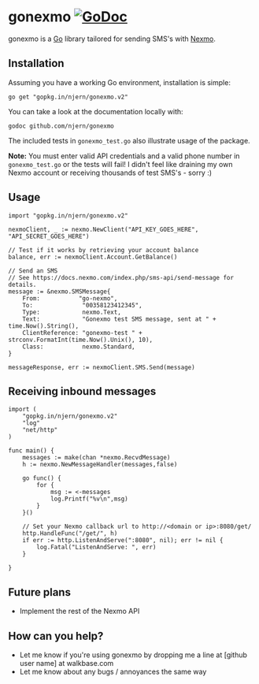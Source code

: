 # gonexmo [![GoDoc](https://godoc.org/github.com/njern/gonexmo?status.png)](https://godoc.org/gopkg.in/njern/gonexmo.v1)

gonexmo is a [Go](http://golang.org/) library tailored for sending SMS's with
[Nexmo](https://www.nexmo.com/).


## Installation

Assuming you have a working Go environment, installation is simple:

    go get "gopkg.in/njern/gonexmo.v2"
    
You can take a look at the documentation locally with:

	godoc github.com/njern/gonexmo

The included tests in `gonexmo_test.go` also illustrate usage of the package.

**Note:** You must enter valid API credentials and a valid phone number in
`gonexmo_test.go` or the tests will fail! I didn't feel like draining my own
Nexmo account or receiving thousands of test SMS's - sorry :)


## Usage
    import "gopkg.in/njern/gonexmo.v2"

    nexmoClient, _ := nexmo.NewClient("API_KEY_GOES_HERE", "API_SECRET_GOES_HERE")

    // Test if it works by retrieving your account balance
    balance, err := nexmoClient.Account.GetBalance()

    // Send an SMS
    // See https://docs.nexmo.com/index.php/sms-api/send-message for details.
	message := &nexmo.SMSMessage{
		From:           "go-nexmo",
        To:              "00358123412345",
		Type:            nexmo.Text,
		Text:            "Gonexmo test SMS message, sent at " + time.Now().String(),
		ClientReference: "gonexmo-test " + strconv.FormatInt(time.Now().Unix(), 10),
		Class:           nexmo.Standard,
	}

	messageResponse, err := nexmoClient.SMS.Send(message)

## Receiving inbound messages

    import (
        "gopkg.in/njern/gonexmo.v2"
        "log"
        "net/http"
    )

    func main() {
        messages := make(chan *nexmo.RecvdMessage)
        h := nexmo.NewMessageHandler(messages,false)

        go func() {
            for {
                msg := <-messages
                log.Printf("%v\n",msg)
            }
        }()

        // Set your Nexmo callback url to http://<domain or ip>:8080/get/
        http.HandleFunc("/get/", h)
        if err := http.ListenAndServe(":8080", nil); err != nil {
            log.Fatal("ListenAndServe: ", err)
        }

    }


## Future plans

* Implement the rest of the Nexmo API

## How can you help?

* Let me know if you're using gonexmo by dropping me a line at
  [github user name] at walkbase.com
* Let me know about any bugs / annoyances the same way
